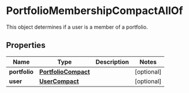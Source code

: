 

# PortfolioMembershipCompactAllOf

This object determines if a user is a member of a portfolio.

## Properties

| Name | Type | Description | Notes |
|------------ | ------------- | ------------- | -------------|
|**portfolio** | [**PortfolioCompact**](PortfolioCompact.md) |  |  [optional] |
|**user** | [**UserCompact**](UserCompact.md) |  |  [optional] |



